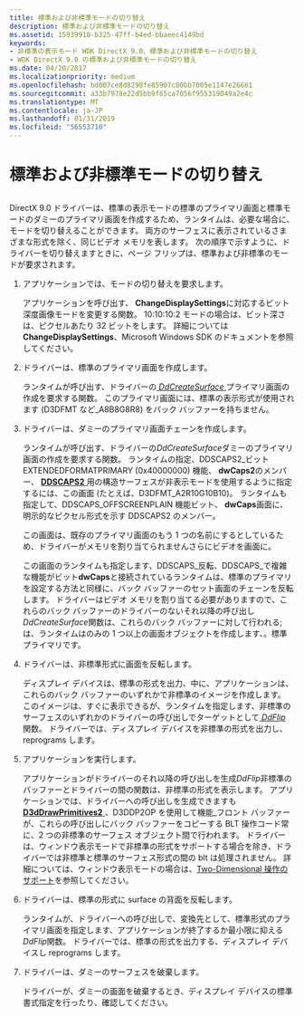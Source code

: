 ```yaml
---
title: 標準および非標準モードの切り替え
description: 標準および非標準モードの切り替え
ms.assetid: 15939910-b325-47ff-b4ed-bbaeec4149bd
keywords:
- 非標準の表示モード WDK DirectX 9.0、標準および非標準モードの切り替え
- WDK DirectX 9.0 の標準および非標準モードの切り替え
ms.date: 04/20/2017
ms.localizationpriority: medium
ms.openlocfilehash: bd007ce8d8298fe85907c80bb7005e1147e26681
ms.sourcegitcommit: a33b7978e22d5bb9f65ca7056f955319049a2e4c
ms.translationtype: MT
ms.contentlocale: ja-JP
ms.lasthandoff: 01/31/2019
ms.locfileid: "56553710"
---
```

# <a name="switching-between-standard-and-nonstandard-modes"></a>標準および非標準モードの切り替え


## <span id="ddk_switching_between_standard_and_nonstandard_modes_gg"></span><span id="DDK_SWITCHING_BETWEEN_STANDARD_AND_NONSTANDARD_MODES_GG"></span>


DirectX 9.0 ドライバーは、標準の表示モードの標準のプライマリ画面と標準モードのダミーのプライマリ画面を作成するため、ランタイムは、必要な場合に、モードを切り替えることができます。 両方のサーフェスに表示されているさまざまな形式を除く、同じビデオ メモリを表します。 次の順序で示すように、ドライバーを切り替えますときに、ページ フリップは、標準および非標準のモードが要求されます。

1.  アプリケーションでは、モードの切り替えを要求します。

    アプリケーションを呼び出す、 **ChangeDisplaySettings**に対応するビット深度画像モードを変更する関数。 10:10:10:2 モードの場合は、ビット深さは、ピクセルあたり 32 ビットをします。 詳細については**ChangeDisplaySettings**、Microsoft Windows SDK のドキュメントを参照してください。

2.  ドライバーは、標準のプライマリ画面を作成します。

    ランタイムが呼び出す、ドライバーの[ *DdCreateSurface* ](https://msdn.microsoft.com/library/windows/hardware/ff549263)プライマリ画面の作成を要求する関数。 このプライマリ画面には、標準の表示形式が使用されます (D3DFMT など\_A8B8G8R8) をバック バッファーを持ちません。

3.  ドライバーは、ダミーのプライマリ画面チェーンを作成します。

    ランタイムが呼び出す、ドライバーの*DdCreateSurface*ダミーのプライマリ画面の作成を要求する関数。 ランタイムの指定、DDSCAPS2\_ビット EXTENDEDFORMATPRIMARY (0x40000000) 機能、 **dwCaps2**のメンバー、 [ **DDSCAPS2** ](https://msdn.microsoft.com/library/windows/hardware/ff550292)用の構造サーフェスが非表示モードを使用するように指定するには、この画面 (たとえば、D3DFMT\_A2R10G10B10)。 ランタイムも指定して、DDSCAPS\_OFFSCREENPLAIN 機能ビット、 **dwCaps**画面に、明示的なピクセル形式を示す DDSCAPS2 のメンバー。

    この画面は、既存のプライマリ画面のもう 1 つの名前にするとしているため、ドライバーがメモリを割り当てられませんさらにビデオを画面に。

    この画面のランタイムも指定します、DDSCAPS\_反転、DDSCAPS\_で複雑な機能がビット**dwCaps**と接続されているランタイムは、標準のプライマリを設定する方法と同様に、バック バッファーのセット画面のチェーンを反転します。 ドライバーはビデオ メモリを割り当てる必要がありますので、これらのバック バッファーのドライバーのないそれ以降の呼び出し*DdCreateSurface*関数は、これらのバック バッファーに対して行われる; は、ランタイムはのみの 1 つ以上の画面オブジェクトを作成します、。標準プライマリです。

4.  ドライバーは、非標準形式に画面を反転します。

    ディスプレイ デバイスは、標準の形式を出力、中に、アプリケーションは、これらのバック バッファーのいずれかで非標準のイメージを作成します。 このイメージは、すぐに表示できるが、ランタイムを指定します、非標準のサーフェスのいずれかのドライバーの呼び出しでターゲットとして[ *DdFlip* ](https://msdn.microsoft.com/library/windows/hardware/ff549306)関数。 ドライバーでは、ディスプレイ デバイスを非標準の形式を出力し、reprograms します。

5.  アプリケーションを実行します。

    アプリケーションがドライバーのそれ以降の呼び出しを生成*DdFlip*非標準のバッファーとドライバーの間の関数は、非標準の形式を表示します。 アプリケーションでは、ドライバーへの呼び出しを生成できますも[ **D3dDrawPrimitives2** ](https://msdn.microsoft.com/library/windows/hardware/ff544704) 、D3DDP2OP を使用して機能\_フロント バッファーが、これらの呼び出しにバック バッファーをコピーする BLT 操作コード常に、2 つの非標準のサーフェス オブジェクト間で行われます。 ドライバーは、ウィンドウ表示モードで非標準の形式をサポートする場合を除き、ドライバーでは非標準と標準のサーフェス形式の間の blt は処理されません。 詳細については、ウィンドウ表示モードの場合は、[Two-Dimensional 操作のサポート](supporting-two-dimensional-operations.md)を参照してください。

6.  ドライバーは、標準の形式に surface の背面を反転します。

    ランタイムが、ドライバーへの呼び出しで、変換先として、標準形式のプライマリ画面を指定します、アプリケーションが終了するか最小限に抑える*DdFlip*関数。 ドライバーでは、標準の形式を出力する、ディスプレイ デバイスし reprograms します。

7.  ドライバーは、ダミーのサーフェスを破棄します。

    ドライバーが、ダミーの画面を破棄するとき、ディスプレイ デバイスの標準書式指定を行ったり、確認してください。

 

 





